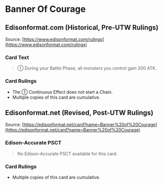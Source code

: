 # Banner Of Courage

## Edisonformat.com (Historical, Pre-UTW Rulings)

Source: [https://www.edisonformat.com/rulings](https://www.edisonformat.com/rulings)

### Card Text

> ① During your Battle Phase, all monsters you control gain 200 ATK.

### Card Rulings

*   The ① Continuous Effect does not start a Chain.
*   Multiple copies of this card are cumulative.

## Edisonformat.net (Revised, Post-UTW Rulings)

Source: [https://edisonformat.net/card?name=Banner%20of%20Courage](https://edisonformat.net/card?name=Banner%20of%20Courage)

### Edison-Accurate PSCT

> No Edison-Accurate PSCT available for this card.

### Card Rulings

*   Multiple copies of this card are cumulative.
            